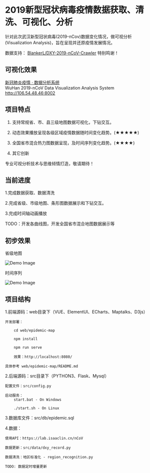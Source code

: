 
# 2019新型冠状病毒疫情数据获取、清洗、可视化、分析

针对此次武汉新型冠状病毒(2019-nCov)数据变化情况，做可视分析(Visualization Analysis)，旨在呈现并还原疫情发展情况。

数据支持： [BlankerL/DXY-2019-nCoV-Crawler](https://github.com/BlankerL/DXY-2019-nCoV-Crawler)  特别鸣谢！

## 可视化效果

[新冠肺炎疫情 · 数据分析系统](http://106.54.48.46:8002)  
	WuHan 2019-nCoV Data Visualization Analysis System		http://106.54.48.46:8002


## 项目特点

1. 支持常规省、市、县三级地图数据可视化，下钻交互。

2. 动态效果播放呈现各级区域疫情数据随时间变化趋势。(★★★★★)

3. 全国省市混合热力图数据呈现，及时间序列变化趋势。(★★★★)

4. 其它创新

专业可视分析技术与思维倾情打造，敬请期待！

## 当前进度

1.完成数据获取、数据清洗

2.完成省级、市级地图、条形图数据展示和下钻交互。

3.完成时间轴动画播放

TODO：开发各曲线图，开发全国省市混合地图数据展示等


## 初步效果

省级地图

![Demo Image](https://github.com/simonblowsnow/2019-ncov-vis/blob/master/web/epidemic-map/image/demo4.png)

时间序列

![Demo Image](https://github.com/simonblowsnow/2019-ncov-vis/blob/master/web/epidemic-map/image/demo3.png)



## 项目结构

1.前端源码：web目录下（VUE、ElementUI、ECharts、Maptalks、D3js）

	开发部署：
		
		cd web/epidemic-map
		
		npm install
		
		npm run serve
		
		效果：http://localhost:8080/
		
	具体参考 web/epidemic-map/README.md
	
	

2.后端源码：src目录下（PYTHON3、Flask、Mysql）

	配置文件：src/config.py	
	
	启动服务：
		start.bat - On Windows
		
		./start.sh - On Linux
		

3.数据库文件：src/db/epidemic.sql

4.数据：
	
	使用API：https://lab.isaaclin.cn/nCoV
	
	数据更新：src/data/dxy_record.py
	
	数据清洗：地区标准化 - region_recognition.py
	
	TODO: 数据定时增量更新
